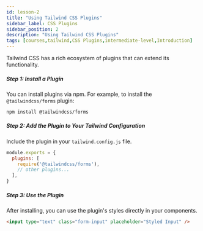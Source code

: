 ```yaml
---
id: lesson-2
title: "Using Tailwind CSS Plugins"
sidebar_label: CSS Plugins
sidebar_position: 2
description: "Using Tailwind CSS Plugins"
tags: [courses,tailwind,CSS Plugins,intermediate-level,Introduction]
--- 
```


Tailwind CSS has a rich ecosystem of plugins that can extend its functionality.

##### Step 1: Install a Plugin
You can install plugins via npm. For example, to install the `@tailwindcss/forms` plugin:

```bash
npm install @tailwindcss/forms
```

##### Step 2: Add the Plugin to Your Tailwind Configuration
Include the plugin in your `tailwind.config.js` file.

```javascript
module.exports = {
  plugins: [
    require('@tailwindcss/forms'),
    // other plugins...
  ],
}
```

##### Step 3: Use the Plugin
After installing, you can use the plugin's styles directly in your components.

```html
<input type="text" class="form-input" placeholder="Styled Input" />
```